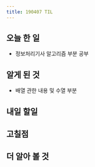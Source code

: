 ```yaml
---
title: 190407 TIL
---
```

## 오늘 한 일

- 정보처리기사 알고리즘 부분 공부


## 알게 된 것

- 배열 관한 내용 및 수열 부분 

## 내일 할일


## 고칠점

## 더 알아 볼 것